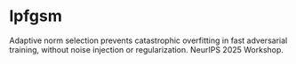 # lpfgsm
Adaptive norm selection prevents catastrophic overfitting in fast adversarial training, without noise injection or regularization. NeurIPS 2025 Workshop.
